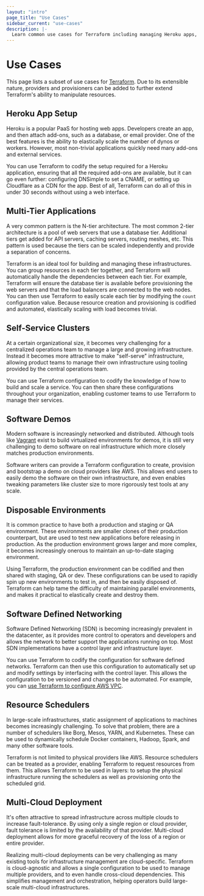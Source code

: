 ```yaml
---
layout: "intro"
page_title: "Use Cases"
sidebar_current: "use-cases"
description: |-
  Learn common use cases for Terraform including managing Heroku apps, self-service clusters, and multi-cloud deployments. 
---
```


# Use Cases

This page lists a subset of use cases for [Terraform](/intro/index.html). Due to its extensible nature, providers and provisioners
can be added to further extend Terraform's ability to manipulate resources.

## Heroku App Setup

Heroku is a popular PaaS for hosting web apps. Developers create an app, and then attach add-ons, such as a database, or email provider. One of the best features is
the ability to elastically scale the number of dynos or workers. However, most
non-trivial applications quickly need many add-ons and external services.

You can use Terraform to codify the setup required for a Heroku application, ensuring that all the required add-ons are available, but it can go even further: configuring DNSimple to set a CNAME, or setting up Cloudflare as a CDN for the app. Best of all, Terraform can do all of this in under 30 seconds without using a web interface.

## Multi-Tier Applications

A very common pattern is the N-tier architecture. The most common 2-tier architecture is
a pool of web servers that use a database tier. Additional tiers get added for API servers,
caching servers, routing meshes, etc. This pattern is used because the tiers can be scaled
independently and provide a separation of concerns.

Terraform is an ideal tool for building and managing these infrastructures. You can group resources in each tier together, and Terraform will automatically handle the dependencies between each tier. For example, Terraform will ensure the database tier is available before provisioning the web servers and that the load balancers are connected to the web nodes. You can then use Terraform to easily scale each tier by modifying the `count` configuration value. Because resource creation and provisioning is codified and automated, elastically scaling
with load becomes trivial.

## Self-Service Clusters

At a certain organizational size, it becomes very challenging for a centralized
operations team to manage a large and growing infrastructure. Instead it becomes
more attractive to make "self-serve" infrastructure, allowing product teams to
manage their own infrastructure using tooling provided by the central operations team.

You can use Terraform configuration to codify the knowledge of how to build and scale a service. You can then share these configurations throughout your organization, enabling customer teams to use Terraform to manage their services.

## Software Demos

Modern software is increasingly networked and distributed. Although tools like
[Vagrant](https://www.vagrantup.com/) exist to build virtualized environments
for demos, it is still very challenging to demo software on real infrastructure
which more closely matches production environments.

Software writers can provide a Terraform configuration to create, provision and
bootstrap a demo on cloud providers like AWS. This allows end users to easily demo the software on their own infrastructure, and even enables tweaking parameters like cluster size to more rigorously test tools at any scale.

## Disposable Environments

It is common practice to have both a production and staging or QA environment.
These environments are smaller clones of their production counterpart, but are
used to test new applications before releasing in production. As the production
environment grows larger and more complex, it becomes increasingly onerous to
maintain an up-to-date staging environment.

Using Terraform, the production environment can be codified and then shared with
staging, QA or dev. These configurations can be used to rapidly spin up new
environments to test in, and then be easily disposed of. Terraform can help tame
the difficulty of maintaining parallel environments, and makes it practical
to elastically create and destroy them.

## Software Defined Networking

Software Defined Networking (SDN) is becoming increasingly prevalent in the
datacenter, as it provides more control to operators and developers and
allows the network to better support the applications running on top. Most SDN
implementations have a control layer and infrastructure layer.

You can use Terraform to codify the configuration for software defined networks.
Terraform can then use this configuration to automatically set up and modify settings by interfacing with the control layer. This allows the configuration to be
versioned and changes to be automated. For example, you can [use Terraform to configure AWS VPC](https://registry.terraform.io/providers/hashicorp/aws/latest/docs/resources/vpc).

## Resource Schedulers

In large-scale infrastructures, static assignment of applications to machines
becomes increasingly challenging. To solve that problem, there are a number
of schedulers like Borg, Mesos, YARN, and Kubernetes. These can be used to
dynamically schedule Docker containers, Hadoop, Spark, and many other software
tools.

Terraform is not limited to physical providers like AWS. Resource schedulers
can be treated as a provider, enabling Terraform to request resources from them.
This allows Terraform to be used in layers: to setup the physical infrastructure
running the schedulers as well as provisioning onto the scheduled grid.

## Multi-Cloud Deployment

It's often attractive to spread infrastructure across multiple clouds to increase fault-tolerance. By using only a single region or cloud provider, fault tolerance is limited by the availability of that provider. Multi-cloud deployment allows for more graceful recovery of the loss of a region or entire provider.

Realizing multi-cloud deployments can be very challenging as many existing tools
for infrastructure management are cloud-specific. Terraform is cloud-agnostic
and allows a single configuration to be used to manage multiple providers, and
to even handle cross-cloud dependencies. This simplifies management and orchestration, helping operators build large-scale multi-cloud infrastructures.

